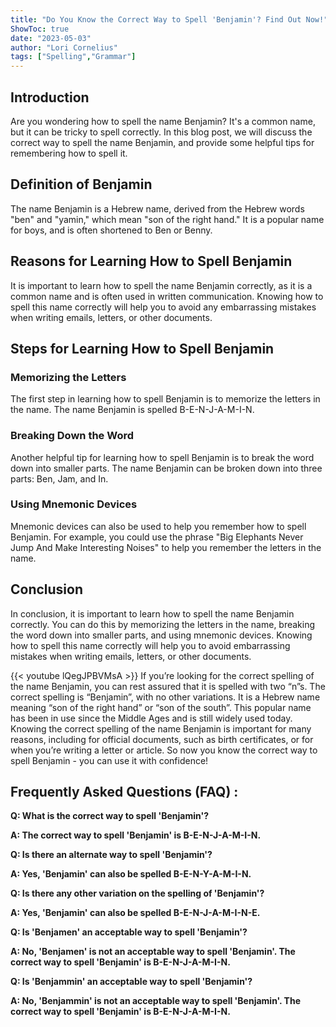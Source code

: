 ```yaml
---
title: "Do You Know the Correct Way to Spell 'Benjamin'? Find Out Now!"
ShowToc: true 
date: "2023-05-03"
author: "Lori Cornelius" 
tags: ["Spelling","Grammar"]
---
```

## Introduction
Are you wondering how to spell the name Benjamin? It's a common name, but it can be tricky to spell correctly. In this blog post, we will discuss the correct way to spell the name Benjamin, and provide some helpful tips for remembering how to spell it. 

## Definition of Benjamin
The name Benjamin is a Hebrew name, derived from the Hebrew words "ben" and "yamin," which mean "son of the right hand." It is a popular name for boys, and is often shortened to Ben or Benny. 

## Reasons for Learning How to Spell Benjamin
It is important to learn how to spell the name Benjamin correctly, as it is a common name and is often used in written communication. Knowing how to spell this name correctly will help you to avoid any embarrassing mistakes when writing emails, letters, or other documents.

## Steps for Learning How to Spell Benjamin

### Memorizing the Letters
The first step in learning how to spell Benjamin is to memorize the letters in the name. The name Benjamin is spelled B-E-N-J-A-M-I-N.

### Breaking Down the Word
Another helpful tip for learning how to spell Benjamin is to break the word down into smaller parts. The name Benjamin can be broken down into three parts: Ben, Jam, and In. 

### Using Mnemonic Devices
Mnemonic devices can also be used to help you remember how to spell Benjamin. For example, you could use the phrase "Big Elephants Never Jump And Make Interesting Noises" to help you remember the letters in the name. 

## Conclusion
In conclusion, it is important to learn how to spell the name Benjamin correctly. You can do this by memorizing the letters in the name, breaking the word down into smaller parts, and using mnemonic devices. Knowing how to spell this name correctly will help you to avoid embarrassing mistakes when writing emails, letters, or other documents.

{{< youtube lQegJPBVMsA >}} 
If you’re looking for the correct spelling of the name Benjamin, you can rest assured that it is spelled with two “n”s. The correct spelling is “Benjamin”, with no other variations. It is a Hebrew name meaning “son of the right hand” or “son of the south”. This popular name has been in use since the Middle Ages and is still widely used today. Knowing the correct spelling of the name Benjamin is important for many reasons, including for official documents, such as birth certificates, or for when you’re writing a letter or article. So now you know the correct way to spell Benjamin - you can use it with confidence!

## Frequently Asked Questions (FAQ) :
**Q: What is the correct way to spell 'Benjamin'?**

**A: The correct way to spell 'Benjamin' is B-E-N-J-A-M-I-N.**

**Q: Is there an alternate way to spell 'Benjamin'?**

**A: Yes, 'Benjamin' can also be spelled B-E-N-Y-A-M-I-N.**

**Q: Is there any other variation on the spelling of 'Benjamin'?**

**A: Yes, 'Benjamin' can also be spelled B-E-N-J-A-M-I-N-E.**

**Q: Is 'Benjamen' an acceptable way to spell 'Benjamin'?**

**A: No, 'Benjamen' is not an acceptable way to spell 'Benjamin'. The correct way to spell 'Benjamin' is B-E-N-J-A-M-I-N.**

**Q: Is 'Benjammin' an acceptable way to spell 'Benjamin'?**

**A: No, 'Benjammin' is not an acceptable way to spell 'Benjamin'. The correct way to spell 'Benjamin' is B-E-N-J-A-M-I-N.**





